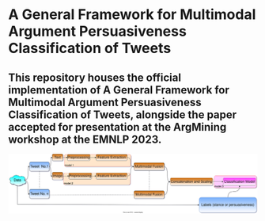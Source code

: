 # A General Framework for Multimodal Argument Persuasiveness Classification of Tweets

## This repository houses the official implementation of A General Framework for Multimodal Argument Persuasiveness Classification of Tweets, alongside the paper accepted for presentation at the ArgMining workshop at the EMNLP 2023. 

![Framework Design](framework.svg)
